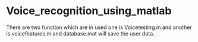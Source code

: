 # Voice_recognition_using_matlab

There are  two function which are in used one is Voicetesting.m and another is voicefeatures.m and database.mat will save the user data.
